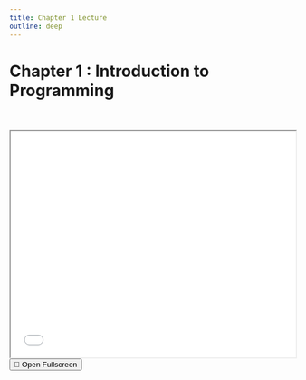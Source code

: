 ```yaml
---
title: Chapter 1 Lecture
outline: deep
---
```


# Chapter 1 : Introduction to Programming


<br>
<br>




<iframe src="./chapter-01.pdf" width="100%" height="400" allowfullscreen></iframe>

<br>

<a href="./chapter-01.pdf" target="_blank" rel="noopener">
  <button class="open-pdf-btn">
    📖 Open Fullscreen
  </button>
</a>
